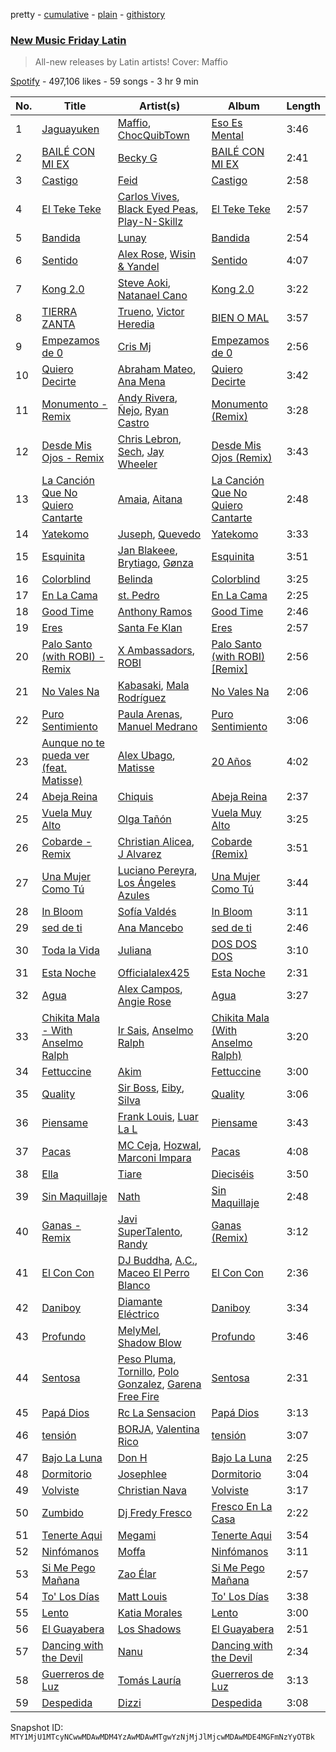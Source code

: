pretty - [cumulative](/playlists/cumulative/37i9dQZF1DX1hVRardJ30X.md) - [plain](/playlists/plain/37i9dQZF1DX1hVRardJ30X) - [githistory](https://github.githistory.xyz/mackorone/spotify-playlist-archive/blob/main/playlists/plain/37i9dQZF1DX1hVRardJ30X)

### [New Music Friday Latin](https://open.spotify.com/playlist/37i9dQZF1DX1hVRardJ30X)

> All\-new releases by Latin artists! Cover: Maffio

[Spotify](https://open.spotify.com/user/spotify) - 497,106 likes - 59 songs - 3 hr 9 min

| No. | Title | Artist(s) | Album | Length |
|---|---|---|---|---|
| 1 | [Jaguayuken](https://open.spotify.com/track/30whhEwlqqMfmpF6sYDMpG) | [Maffio](https://open.spotify.com/artist/5RzT7CM6Ot0sh0EHefMicV), [ChocQuibTown](https://open.spotify.com/artist/6tkyhGe9hGI3Lcfo4gVh6Z) | [Eso Es Mental](https://open.spotify.com/album/2UqAGEkeshUDADfxlDMApg) | 3:46 |
| 2 | [BAILÉ CON MI EX](https://open.spotify.com/track/0Yc0ziTsyjahYqlWXVXlTU) | [Becky G](https://open.spotify.com/artist/4obzFoKoKRHIphyHzJ35G3) | [BAILÉ CON MI EX](https://open.spotify.com/album/1Q2VAJl9617SehQItOqzqI) | 2:41 |
| 3 | [Castigo](https://open.spotify.com/track/7INDea2qgB7TlUgpux3hsg) | [Feid](https://open.spotify.com/artist/2LRoIwlKmHjgvigdNGBHNo) | [Castigo](https://open.spotify.com/album/1yUx6Fn9wMxJX7pCvy1CCQ) | 2:58 |
| 4 | [El Teke Teke](https://open.spotify.com/track/13N3Nd6nQMe5yDgo9wzUuV) | [Carlos Vives](https://open.spotify.com/artist/4vhNDa5ycK0ST968ek7kRr), [Black Eyed Peas](https://open.spotify.com/artist/1yxSLGMDHlW21z4YXirZDS), [Play\-N\-Skillz](https://open.spotify.com/artist/7MP4jhYmFEgb0AtiOkw55s) | [El Teke Teke](https://open.spotify.com/album/2E4AdaVSSNpAcyV8jb9oao) | 2:57 |
| 5 | [Bandida](https://open.spotify.com/track/1p5vF77FRuvyEQfAH5mNMP) | [Lunay](https://open.spotify.com/artist/47MpMsUfWtgyIIBEFOr4FE) | [Bandida](https://open.spotify.com/album/5KpspLxsm5AzGLSsIxJrD2) | 2:54 |
| 6 | [Sentido](https://open.spotify.com/track/5omDX9Ne3KCDCSOMFJJkpB) | [Alex Rose](https://open.spotify.com/artist/2DspEsT7UXGKd2VaaedgG4), [Wisin & Yandel](https://open.spotify.com/artist/1wZtkThiXbVNtj6hee6dz9) | [Sentido](https://open.spotify.com/album/6aaV7ZSqieuAVIhaFlkBAJ) | 4:07 |
| 7 | [Kong 2.0](https://open.spotify.com/track/11xyATb8URhEFt5QKHgYZN) | [Steve Aoki](https://open.spotify.com/artist/77AiFEVeAVj2ORpC85QVJs), [Natanael Cano](https://open.spotify.com/artist/0elWFr7TW8piilVRYJUe4P) | [Kong 2.0](https://open.spotify.com/album/4KUHWZWKbwWosKAc4rKMHi) | 3:22 |
| 8 | [TIERRA ZANTA](https://open.spotify.com/track/73zQG7t3tZDyePEflVSqJJ) | [Trueno](https://open.spotify.com/artist/2x7PC78TmgqpEIjaGAZ0Oz), [Victor Heredia](https://open.spotify.com/artist/07S2B15CcvWG4jyfMhqx8X) | [BIEN O MAL](https://open.spotify.com/album/1HeNYlqvbUDkP97DJ33Kjl) | 3:57 |
| 9 | [Empezamos de 0](https://open.spotify.com/track/6Rd7wO0b2eG2YOO3yVlvsX) | [Cris Mj](https://open.spotify.com/artist/1Yj5Xey7kTwvZla8sqdsdE) | [Empezamos de 0](https://open.spotify.com/album/2Er4TGNCgPnlvOYbmFTKps) | 2:56 |
| 10 | [Quiero Decirte](https://open.spotify.com/track/7dT6ccDqmMHvz5C0d8iUND) | [Abraham Mateo](https://open.spotify.com/artist/2bxxlINUlcMQQb39K7IopR), [Ana Mena](https://open.spotify.com/artist/6k8mwkKJKKjBILo7ypBspl) | [Quiero Decirte](https://open.spotify.com/album/3CnYoRJD1BVt5eyoRwaFar) | 3:42 |
| 11 | [Monumento \- Remix](https://open.spotify.com/track/1bUTLkxM3nMUngIGP0M8ws) | [Andy Rivera](https://open.spotify.com/artist/7hIqJfRYGBWWT1Qxu6Cpd2), [Ñejo](https://open.spotify.com/artist/2OHKEe204spO7G7NcbeO2o), [Ryan Castro](https://open.spotify.com/artist/7j6DKwmjbxvpQO8h914uEz) | [Monumento \(Remix\)](https://open.spotify.com/album/5aCvN6v9puvOs2aPzWDx9D) | 3:28 |
| 12 | [Desde Mis Ojos \- Remix](https://open.spotify.com/track/0hzC5kZ6qKZJ9ybyW75VV8) | [Chris Lebron](https://open.spotify.com/artist/3GPTvhZ8XfH7WkHXidvELk), [Sech](https://open.spotify.com/artist/77ziqFxp5gaInVrF2lj4ht), [Jay Wheeler](https://open.spotify.com/artist/2cPqdH7XMvwaBJEVjheH8g) | [Desde Mis Ojos \(Remix\)](https://open.spotify.com/album/7eJGJIPw6kPngdBin2b3iL) | 3:43 |
| 13 | [La Canción Que No Quiero Cantarte](https://open.spotify.com/track/1BLWBkRUpDRTNxIjfhDlOn) | [Amaia](https://open.spotify.com/artist/1WLEfsQjvgtFSGkrHonzFX), [Aitana](https://open.spotify.com/artist/7eLcDZDYHXZCebtQmVFL25) | [La Canción Que No Quiero Cantarte](https://open.spotify.com/album/7zRCaRgmzwmtaFvI08nh4p) | 2:48 |
| 14 | [Yatekomo](https://open.spotify.com/track/7ILwxghUppFKHnAJ5ziB8X) | [Juseph](https://open.spotify.com/artist/5kgDdP7a4TsvkF08gpJGX0), [Quevedo](https://open.spotify.com/artist/52iwsT98xCoGgiGntTiR7K) | [Yatekomo](https://open.spotify.com/album/3zzKotWathmZrCMkiF5wha) | 3:33 |
| 15 | [Esquinita](https://open.spotify.com/track/0pMyuVOnOe9MpZ2Un58v0p) | [Jan Blakeee](https://open.spotify.com/artist/3r0kkjcXjHeym35lYmeEC6), [Brytiago](https://open.spotify.com/artist/00XhexlJEXQstHimpZN910), [Gønza](https://open.spotify.com/artist/7gekNb01jBYOpcrla2cgEH) | [Esquinita](https://open.spotify.com/album/57wJDDjtGghdEPAvQxwCWz) | 3:51 |
| 16 | [Colorblind](https://open.spotify.com/track/2oekKvTdvWAk3x09g7HVlJ) | [Belinda](https://open.spotify.com/artist/5LeiVcEnsZcwc133TUhJNW) | [Colorblind](https://open.spotify.com/album/10pmOIJFrZ1Miyl1qP6Xfw) | 3:25 |
| 17 | [En La Cama](https://open.spotify.com/track/06TL4ZJcukYYza7wi3srGY) | [st\. Pedro](https://open.spotify.com/artist/6jbd3DVthY6pIVjjCnNDRK) | [En La Cama](https://open.spotify.com/album/7IohBWavWqlOALxdtz7QPD) | 2:25 |
| 18 | [Good Time](https://open.spotify.com/track/4UiovBMIFb0EwICzNzvh0h) | [Anthony Ramos](https://open.spotify.com/artist/660YptcR0hNHJ8iEr1qcse) | [Good Time](https://open.spotify.com/album/3CkPs129sbs0ZHfKYELc7V) | 2:46 |
| 19 | [Eres](https://open.spotify.com/track/0XOt1YxzATA5nFCNWgdCOm) | [Santa Fe Klan](https://open.spotify.com/artist/4tm8CEdm4pkQsEh4jIr9Yp) | [Eres](https://open.spotify.com/album/7nOXxHmaFU0l3RPCjxFTk4) | 2:57 |
| 20 | [Palo Santo \(with ROBI\) \- Remix](https://open.spotify.com/track/15mZaV1nSNDz9tZqujgJn0) | [X Ambassadors](https://open.spotify.com/artist/3NPpFNZtSTHheNBaWC82rB), [ROBI](https://open.spotify.com/artist/6ISKc7ev3V4EGnEagkXexc) | [Palo Santo \(with ROBI\) \[Remix\]](https://open.spotify.com/album/2rcddGDj8Hsnk7P5LSiciB) | 2:56 |
| 21 | [No Vales Na](https://open.spotify.com/track/2pbCTlRctSRKsQ2m85SXbQ) | [Kabasaki](https://open.spotify.com/artist/4rO00pQq33bIv73QyJdivX), [Mala Rodríguez](https://open.spotify.com/artist/3Ces1OJeGOVGcUB0wPaPXJ) | [No Vales Na](https://open.spotify.com/album/5fKZRuVXgFJGt3ClcRGaKG) | 2:06 |
| 22 | [Puro Sentimiento](https://open.spotify.com/track/1xYI0JGJHWrs2V9l6xi67P) | [Paula Arenas](https://open.spotify.com/artist/4ay2pQwnYqa44OAnWCGix2), [Manuel Medrano](https://open.spotify.com/artist/0i5iO6icb7kxg48thi9gBM) | [Puro Sentimiento](https://open.spotify.com/album/2tfp6ivBYbFJ6XpoEtTNvn) | 3:06 |
| 23 | [Aunque no te pueda ver \(feat\. Matisse\)](https://open.spotify.com/track/3GKcIgs25cXZqNXVuZxs5O) | [Alex Ubago](https://open.spotify.com/artist/2tY2GFdhH0Wa2VBvsxew5X), [Matisse](https://open.spotify.com/artist/77aLk6J8ofnVxa1eXK9jiU) | [20 Años](https://open.spotify.com/album/14PzMXF1SjO8XGQSRBxrYL) | 4:02 |
| 24 | [Abeja Reina](https://open.spotify.com/track/4tiEfGlJaonFDtSTCvesoj) | [Chiquis](https://open.spotify.com/artist/5QcHBpoxrY7vx3ulMKEvTS) | [Abeja Reina](https://open.spotify.com/album/1iwNDBPZyNFQ04gl7GcmXQ) | 2:37 |
| 25 | [Vuela Muy Alto](https://open.spotify.com/track/6r6jKUKCzpjzJXPCVkz7yT) | [Olga Tañón](https://open.spotify.com/artist/4pv1Jo4PbYI8LMADJoTWjE) | [Vuela Muy Alto](https://open.spotify.com/album/1QMyJGvHH24EU9gaMmJhWT) | 3:25 |
| 26 | [Cobarde \- Remix](https://open.spotify.com/track/0GWgZqwn3ePdYHtSQg1Qzd) | [Christian Alicea](https://open.spotify.com/artist/7e3WPrCLa3zHg6Er0lq7mp), [J Alvarez](https://open.spotify.com/artist/6XFITTl7cFTdopDY3lUdlY) | [Cobarde \(Remix\)](https://open.spotify.com/album/6M9SrFa10Xmc4xcNjWWBNx) | 3:51 |
| 27 | [Una Mujer Como Tú](https://open.spotify.com/track/5jbT4IeQCi00OjuQGFxQIA) | [Luciano Pereyra](https://open.spotify.com/artist/6ZZ2DeepA3GpoGU4KwqSlU), [Los Ángeles Azules](https://open.spotify.com/artist/0ZCO8oVkMj897cKgFH7fRW) | [Una Mujer Como Tú](https://open.spotify.com/album/4uOv8YCk7LFJf91plzOnz1) | 3:44 |
| 28 | [In Bloom](https://open.spotify.com/track/0Nh8WAkD6YlJmFzUiPD0Iq) | [Sofía Valdés](https://open.spotify.com/artist/0caswMNVJ7vPNC1Z7NOeCT) | [In Bloom](https://open.spotify.com/album/5PVu8HSd5Ig81TaTixT4Wp) | 3:11 |
| 29 | [sed de ti](https://open.spotify.com/track/05cjfY52W42O47Y1kljg2c) | [Ana Mancebo](https://open.spotify.com/artist/2jc3R2Jcr4J78KeYt71Epd) | [sed de ti](https://open.spotify.com/album/2LkgT4vephhVSHnoAu5wr3) | 2:46 |
| 30 | [Toda la Vida](https://open.spotify.com/track/2KSUy9yJZbXXfvIIIqQ6we) | [Juliana](https://open.spotify.com/artist/5Mc6124m8waYCvdYLyM8CY) | [DOS DOS DOS](https://open.spotify.com/album/0mND2TIOaPmbkchdyu59TP) | 3:10 |
| 31 | [Esta Noche](https://open.spotify.com/track/6Cq2kHZvrhnTT4y1gYhdhR) | [Officialalex425](https://open.spotify.com/artist/2cmqbSrv0RSUeYRuWkqSiQ) | [Esta Noche](https://open.spotify.com/album/0KBdP0GlfYcRB6PNHexlEd) | 2:31 |
| 32 | [Agua](https://open.spotify.com/track/4JwH8xZVljW6kBaCdjP7Bz) | [Alex Campos](https://open.spotify.com/artist/6slyJwua5e5GuhuP82sTHR), [Angie Rose](https://open.spotify.com/artist/2vOqb0eO8aBj2dLpxlmscX) | [Agua](https://open.spotify.com/album/51MyU1VF24TUlxfyFBGxqF) | 3:27 |
| 33 | [Chikita Mala \- With Anselmo Ralph](https://open.spotify.com/track/0ijV7kP1Exgv9hxGGQGJd8) | [Ir Sais](https://open.spotify.com/artist/4NEThNYJ3WyNcJWcmpjq88), [Anselmo Ralph](https://open.spotify.com/artist/1ts2oIXKCpWSRFnR78bulp) | [Chikita Mala \(With Anselmo Ralph\)](https://open.spotify.com/album/7dKTNQOFOQhkiqkiMxOvuz) | 3:20 |
| 34 | [Fettuccine](https://open.spotify.com/track/2za5SF2ZGvLauZL5xeWkaq) | [Akim](https://open.spotify.com/artist/2y0XUKKpAeeGyQ5ND7dTY3) | [Fettuccine](https://open.spotify.com/album/0PR84U7FxRf7PzvJoLmF2k) | 3:00 |
| 35 | [Quality](https://open.spotify.com/track/233NJLMVMJrxhWC7QFDeO0) | [Sir Boss](https://open.spotify.com/artist/5IOGZkPuWHakMDPdNhyRlm), [Eiby](https://open.spotify.com/artist/09hiuib0jApNPaf9sDXlSn), [Silva](https://open.spotify.com/artist/1mjqarzk1Ne8it3bqMXWT6) | [Quality](https://open.spotify.com/album/7irmoQpNjkp9Mzwdu1izvt) | 3:06 |
| 36 | [Piensame](https://open.spotify.com/track/098HYSNQMg9mXVvAyB0ehu) | [Frank Louis](https://open.spotify.com/artist/2Do2APQHg1zQ4bvpKUm9q6), [Luar La L](https://open.spotify.com/artist/4axKuDPr6WKcDCyh8vueTY) | [Piensame](https://open.spotify.com/album/4dzqIyUcYcuubM9f1RkDKL) | 3:43 |
| 37 | [Pacas](https://open.spotify.com/track/7KTDHbXiVVNWaqdVQebYSp) | [MC Ceja](https://open.spotify.com/artist/3bsVWNKxP3oEpR1I7OnKkg), [Hozwal](https://open.spotify.com/artist/1lgtR3WlcFxEy6yPoOh0J2), [Marconi Impara](https://open.spotify.com/artist/3AP96neoRZgep3w7wvhubP) | [Pacas](https://open.spotify.com/album/7AvhxdsWclKYwY2OpS3w3n) | 4:08 |
| 38 | [Ella](https://open.spotify.com/track/736rqYA7lM9lUzvimbUO13) | [Tiare](https://open.spotify.com/artist/5tcN4f1kT2KXbUelXPzjKK) | [Dieciséis](https://open.spotify.com/album/1cIIcB5mtiVWrvoGDKHJtZ) | 3:50 |
| 39 | [Sin Maquillaje](https://open.spotify.com/track/6PsucEjVsPVm7MkgCVYdFR) | [Nath](https://open.spotify.com/artist/3fzFGIFcpHenYRfbnGf0JE) | [Sin Maquillaje](https://open.spotify.com/album/2OGdAssIxtcMOSFFygJMeE) | 2:48 |
| 40 | [Ganas \- Remix](https://open.spotify.com/track/3UNz3L6aYcnRaiYaMvS6TV) | [Javi SuperTalento](https://open.spotify.com/artist/4fNWOpSZdb43UeLdhM8bfA), [Randy](https://open.spotify.com/artist/7qYeIN2r4H1kBvr0Gm9Iav) | [Ganas \(Remix\)](https://open.spotify.com/album/7242DgG6NDKesYi2mpYBj5) | 3:12 |
| 41 | [El Con Con](https://open.spotify.com/track/4ZTbTvevmFuXUQ26LTLEoy) | [DJ Buddha](https://open.spotify.com/artist/2m7JzVtYyAwdU0CnET9IvA), [A.C.](https://open.spotify.com/artist/0nEAytOgLVljiBx1pj4uWy), [Maceo El Perro Blanco](https://open.spotify.com/artist/1CUMM7r8Ujvj3J3DCsx0p6) | [El Con Con](https://open.spotify.com/album/29HCwiG8wd0LWtSzMN5SWf) | 2:36 |
| 42 | [Daniboy](https://open.spotify.com/track/6fG5gbxzLKSYArNNQxaRIJ) | [Diamante Eléctrico](https://open.spotify.com/artist/4VAZ6unMJx5upeWn0aFYuo) | [Daniboy](https://open.spotify.com/album/39dJCiAZddTJMm08YFn6nW) | 3:34 |
| 43 | [Profundo](https://open.spotify.com/track/1YztQdxaX2bHhAiJgyRc53) | [MelyMel](https://open.spotify.com/artist/4tM8sp8yDce3Km1pYHQb6Y), [Shadow Blow](https://open.spotify.com/artist/53cVnpkm8dTmf20tssYSNF) | [Profundo](https://open.spotify.com/album/4tBrXEiFZmYpkJOB3rUHu9) | 3:46 |
| 44 | [Sentosa](https://open.spotify.com/track/3PKN5j2dKkzsLbrpcdyzLX) | [Peso Pluma](https://open.spotify.com/artist/12GqGscKJx3aE4t07u7eVZ), [Tornillo](https://open.spotify.com/artist/5OGraDcSkO4oTWthkm77WL), [Polo Gonzalez](https://open.spotify.com/artist/0OpXeanba0vYnyoft00BP6), [Garena Free Fire](https://open.spotify.com/artist/6Lad89OaqnRo5nf7FyVipt) | [Sentosa](https://open.spotify.com/album/71uful9xpvujTHKTS16Ykc) | 2:31 |
| 45 | [Papá Dios](https://open.spotify.com/track/1CmLfhQjuZN1TWdMmT8YXI) | [Rc La Sensacion](https://open.spotify.com/artist/4yR1GCYxY2lgkvPUhUM8Ws) | [Papá Dios](https://open.spotify.com/album/6Z4kqSveB15vRsXir2hnWx) | 3:13 |
| 46 | [tensión](https://open.spotify.com/track/2nO0Wk3YrbisjXcCDJkR5T) | [BORJA](https://open.spotify.com/artist/3n3mizV0nZXD1pKzRGoBGw), [Valentina Rico](https://open.spotify.com/artist/1VqjlTkCPuK6amNOlkM18d) | [tensión](https://open.spotify.com/album/0hnC4bP1PMMt18ZPdMftFX) | 3:07 |
| 47 | [Bajo La Luna](https://open.spotify.com/track/3SXAtkgPCf6VDixBfmEO9o) | [Don H](https://open.spotify.com/artist/1Jw4eaANZcZiKgXGCMLHOc) | [Bajo La Luna](https://open.spotify.com/album/0MzPakofPDrkSeVUkR2kdE) | 2:25 |
| 48 | [Dormitorio](https://open.spotify.com/track/2mOcsTpKrEFmpFgMIYlGcc) | [Josephlee](https://open.spotify.com/artist/4pjKgubEZt1C7vtkDhsfyY) | [Dormitorio](https://open.spotify.com/album/5FWJwIsgWM64DcudD871MP) | 3:04 |
| 49 | [Volviste](https://open.spotify.com/track/6feoNuReQny4wWtOH9nWeA) | [Christian Nava](https://open.spotify.com/artist/4ykQDHQarNbuhmYt8YB3W0) | [Volviste](https://open.spotify.com/album/7z2mWzStKTHI6vb0T6CWJ1) | 3:17 |
| 50 | [Zumbido](https://open.spotify.com/track/7pn7x47Cj9NCQg9vZxBuGQ) | [Dj Fredy Fresco](https://open.spotify.com/artist/7v5hVOTXEjeW6jJZ94iKzV) | [Fresco En La Casa](https://open.spotify.com/album/73gT0panzzjGJjpBeLRkfK) | 2:22 |
| 51 | [Tenerte Aqui](https://open.spotify.com/track/1DFgeBmVCHj8wfrv1rAl8L) | [Megami](https://open.spotify.com/artist/3Uw068YkwVlVqTZiRRggXy) | [Tenerte Aqui](https://open.spotify.com/album/2NtDeBsqtYzWnJHNjEQE3O) | 3:54 |
| 52 | [Ninfómanos](https://open.spotify.com/track/7dsCME5KU7kN9Cwo3CO3wA) | [Moffa](https://open.spotify.com/artist/2lcWprkQW6ehqKep82rWnC) | [Ninfómanos](https://open.spotify.com/album/5KAXW9PX9uqiepPG9wCtac) | 3:11 |
| 53 | [Si Me Pego Mañana](https://open.spotify.com/track/4Jx4hRH5a2oLHvKhxh4Mwh) | [Zao Élar](https://open.spotify.com/artist/4nbRPgBePOzxXDV1tcxFpy) | [Si Me Pego Mañana](https://open.spotify.com/album/0afoAXPjIrJ1y9f0ZcRgyI) | 2:57 |
| 54 | [To' Los Días](https://open.spotify.com/track/1wqdPAMMCgkjapI6YEsL0P) | [Matt Louis](https://open.spotify.com/artist/2TOIGYDgOiqlh8hqq2viwX) | [To' Los Días](https://open.spotify.com/album/0vWxSxlOr4gstpjfDXp6DI) | 3:38 |
| 55 | [Lento](https://open.spotify.com/track/24ntAnWA1WbHGsGvKmHho8) | [Katia Morales](https://open.spotify.com/artist/5vvGAPzhwxeJzYaNwARBXg) | [Lento](https://open.spotify.com/album/7tw3cUyAi4VH9lg7Zl3Cru) | 3:00 |
| 56 | [El Guayabera](https://open.spotify.com/track/4giNT87Q9HPykcT15UahLR) | [Los Shadows](https://open.spotify.com/artist/5TjnbTySBh5AUk66H9JQN3) | [El Guayabera](https://open.spotify.com/album/50OMFbA25GUCKetmOVbNaL) | 2:51 |
| 57 | [Dancing with the Devil](https://open.spotify.com/track/7GtktlevDmTHGBaEOqZj8b) | [Nanu](https://open.spotify.com/artist/0NdqwX70EDgH6cXE2Nf6g6) | [Dancing with the Devil](https://open.spotify.com/album/0r0WEvs16POIUAeJ6NoPgm) | 2:34 |
| 58 | [Guerreros de Luz](https://open.spotify.com/track/0BatxtTPnOp5e2S3RhnXeC) | [Tomás Lauría](https://open.spotify.com/artist/0neHEgLsKKdPl2izN9qVzY) | [Guerreros de Luz](https://open.spotify.com/album/0IuwYK5RqZI7KVScWFrYSl) | 3:13 |
| 59 | [Despedida](https://open.spotify.com/track/6MQ6UQIlE1tpDjp4uJEpOe) | [Dizzi](https://open.spotify.com/artist/2B56S63VZWvtY89aU9bLVA) | [Despedida](https://open.spotify.com/album/13mBpYf0BXqqdDWu5o5hS2) | 3:08 |

Snapshot ID: `MTY1MjU1MTcyNCwwMDAwMDM4YzAwMDAwMTgwYzNjMjJlMjcwMDAwMDE4MGFmNzYyOTBk`
